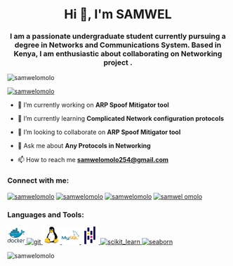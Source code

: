 <h1 align="center">Hi 👋, I'm SAMWEL</h1>
<h3 align="center">I am a passionate undergraduate student currently pursuing a degree in Networks and Communications System. Based in Kenya, I am enthusiastic about collaborating on Networking project .</h3>

<p align="left"> <img src="https://komarev.com/ghpvc/?username=samwelomolo&label=Profile%20views&color=0e75b6&style=flat" alt="samwelomolo" /> </p>

<p align="left"> <a href="https://twitter.com/samwelomolo" target="blank"><img src="https://img.shields.io/twitter/follow/samwelomolo?logo=twitter&style=for-the-badge" alt="samwelomolo" /></a> </p>

- 🔭 I’m currently working on **ARP Spoof Mitigator tool**

- 🌱 I’m currently learning **Complicated Network configuration protocols**

- 👯 I’m looking to collaborate on **ARP Spoof Mitigator tool**

- 💬 Ask me about **Any Protocols in Networking**

- 📫 How to reach me **samwelomolo254@gmail.com**

<h3 align="left">Connect with me:</h3>
<p align="left">
<a href="https://twitter.com/samwelomolo" target="blank"><img align="center" src="https://raw.githubusercontent.com/rahuldkjain/github-profile-readme-generator/master/src/images/icons/Social/twitter.svg" alt="samwelomolo" height="30" width="40" /></a>
<a href="https://linkedin.com/in/samwelomolo" target="blank"><img align="center" src="https://raw.githubusercontent.com/rahuldkjain/github-profile-readme-generator/master/src/images/icons/Social/linked-in-alt.svg" alt="samwelomolo" height="30" width="40" /></a>
<a href="https://stackoverflow.com/users/samwelomolo" target="blank"><img align="center" src="https://raw.githubusercontent.com/rahuldkjain/github-profile-readme-generator/master/src/images/icons/Social/stack-overflow.svg" alt="samwelomolo" height="30" width="40" /></a>
<a href="https://kaggle.com/samwel omolo" target="blank"><img align="center" src="https://raw.githubusercontent.com/rahuldkjain/github-profile-readme-generator/master/src/images/icons/Social/kaggle.svg" alt="samwel omolo" height="30" width="40" /></a>
</p>

<h3 align="left">Languages and Tools:</h3>
<p align="left"> <a href="https://www.docker.com/" target="_blank" rel="noreferrer"> <img src="https://raw.githubusercontent.com/devicons/devicon/master/icons/docker/docker-original-wordmark.svg" alt="docker" width="40" height="40"/> </a> <a href="https://git-scm.com/" target="_blank" rel="noreferrer"> <img src="https://www.vectorlogo.zone/logos/git-scm/git-scm-icon.svg" alt="git" width="40" height="40"/> </a> <a href="https://www.linux.org/" target="_blank" rel="noreferrer"> <img src="https://raw.githubusercontent.com/devicons/devicon/master/icons/linux/linux-original.svg" alt="linux" width="40" height="40"/> </a> <a href="https://www.mysql.com/" target="_blank" rel="noreferrer"> <img src="https://raw.githubusercontent.com/devicons/devicon/master/icons/mysql/mysql-original-wordmark.svg" alt="mysql" width="40" height="40"/> </a> <a href="https://pandas.pydata.org/" target="_blank" rel="noreferrer"> <img src="https://raw.githubusercontent.com/devicons/devicon/2ae2a900d2f041da66e950e4d48052658d850630/icons/pandas/pandas-original.svg" alt="pandas" width="40" height="40"/> </a> <a href="https://scikit-learn.org/" target="_blank" rel="noreferrer"> <img src="https://upload.wikimedia.org/wikipedia/commons/0/05/Scikit_learn_logo_small.svg" alt="scikit_learn" width="40" height="40"/> </a> <a href="https://seaborn.pydata.org/" target="_blank" rel="noreferrer"> <img src="https://seaborn.pydata.org/_images/logo-mark-lightbg.svg" alt="seaborn" width="40" height="40"/> </a> </p>

<p><img align="center" src="https://github-readme-stats.vercel.app/api/top-langs?username=samwelomolo&show_icons=true&locale=en&layout=compact" alt="samwelomolo" /></p>
